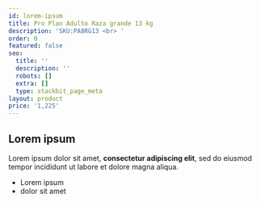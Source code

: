 ```yaml
---
id: lorem-ipsum
title: Pro Plan Adulto Raza grande 13 kg
description: 'SKU:PA8RG13 <br> '
order: 0
featured: false
seo:
  title: ''
  description: ''
  robots: []
  extra: []
  type: stackbit_page_meta
layout: product
price: '1,225'
---
```

## Lorem ipsum

Lorem ipsum dolor sit amet, **consectetur adipiscing elit**, sed do eiusmod tempor incididunt ut labore et dolore magna aliqua.

- Lorem ipsum
- dolor sit amet